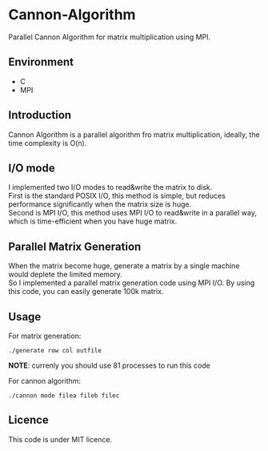 # Cannon-Algorithm
Parallel Cannon Algorithm for matrix multiplication using MPI.

## Environment
* C
* MPI

## Introduction
Cannon Algorithm is a parallel algorithm fro matrix multiplication, ideally, the time complexity is O(n).

## I/O mode
I implemented two I/O modes to read&write the matrix to disk.  
First is the standard POSIX I/O, this method is simple, but reduces performance significantly when the matrix size is huge.  
Second is MPI I/O, this method uses MPI I/O to read&write in a parallel way, which is time-efficient when you have huge matrix.

## Parallel Matrix Generation
When the matrix become huge, generate a matrix by a single machine would deplete the limited memory.  
So I implemented a parallel matrix generation code using MPI I/O. By using this code, you can easily generate 100k matrix.

## Usage
For matrix generation:  

    ./generate row col outfile
	
**NOTE**:  currenly you should use 81 processes to run this code  

For cannon algorithm:  

	./cannon mode filea fileb filec

## Licence
This code is under MIT licence.

